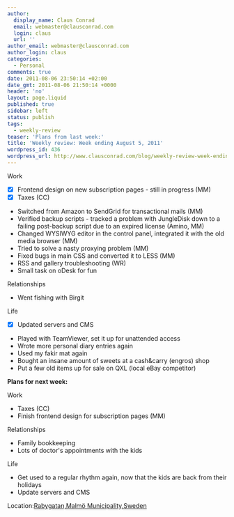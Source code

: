 ```yaml
---
author:
  display_name: Claus Conrad
  email: webmaster@clausconrad.com
  login: claus
  url: ''
author_email: webmaster@clausconrad.com
author_login: claus
categories:
  - Personal
comments: true
date: 2011-08-06 23:50:14 +02:00
date_gmt: 2011-08-06 21:50:14 +0000
header: 'no'
layout: page.liquid
published: true
sidebar: left
status: publish
tags:
  - weekly-review
teaser: 'Plans from last week:'
title: 'Weekly review: Week ending August 5, 2011'
wordpress_id: 436
wordpress_url: http://www.clausconrad.com/blog/weekly-review-week-ending-august-5-2011
---
```

Work

*   [X] Frontend design on new subscription pages - still in progress (MM)
*   [X] Taxes (CC)
*   Switched from Amazon to SendGrid for transactional mails (MM)
*   Verified backup scripts - tracked a problem with JungleDisk down to a failing post-backup script due to an expired license (Amino, MM)
*   Changed WYSIWYG editor in the control panel, integrated it with the old media browser (MM)
*   Tried to solve a nasty proxying problem (MM)
*   Fixed bugs in main CSS and converted it to LESS (MM)
*   RSS and gallery troubleshooting (WR)
*   Small task on oDesk for fun

Relationships

*   Went fishing with Birgit

Life

*   [X] Updated servers and CMS
*   Played with TeamViewer, set it up for unattended access
*   Wrote more personal diary entries again
*   Used my fakir mat again
*   Bought an insane amount of sweets at a cash&carry (engros) shop
*   Put a few old items up for sale on QXL (local eBay competitor)

**Plans for next week:**

Work

*   Taxes (CC)
*   Finish frontend design for subscription pages (MM)

Relationships

*   Family bookkeeping
*   Lots of doctor's appointments with the kids

Life

*   Get used to a regular rhythm again, now that the kids are back from their holidays
*   Update servers and CMS

Location:[Rabygatan,Malmö Municipality,Sweden](https://www.google.com/maps/place/55%C2%B035'06.9%22N+12%C2%B056'28.8%22E/@55.585246,12.9391313,17z/data=!3m1!4b1!4m5!3m4!1s0x0:0x0!8m2!3d55.585246!4d12.94132)
